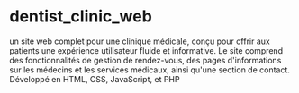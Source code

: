 # dentist_clinic_web
 un site web complet pour une clinique médicale, conçu pour offrir aux patients une expérience utilisateur fluide et informative. Le site comprend des fonctionnalités de gestion de rendez-vous, des pages d'informations sur les médecins et les services médicaux, ainsi qu'une section de contact. Développé en HTML, CSS, JavaScript, et PHP
